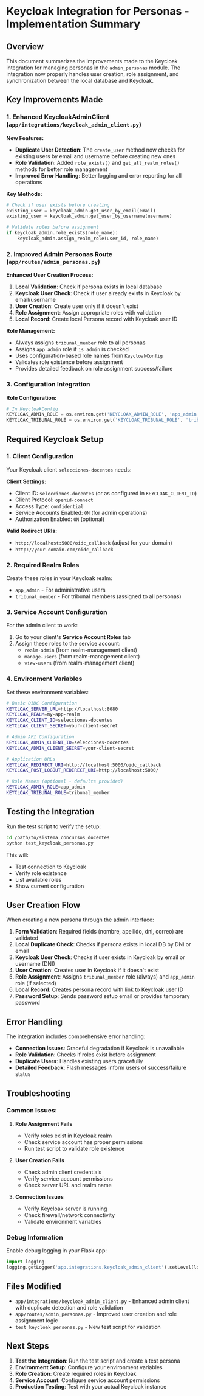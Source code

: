 # Keycloak Integration for Personas - Implementation Summary

## Overview

This document summarizes the improvements made to the Keycloak integration for managing personas in the `admin_personas` module. The integration now properly handles user creation, role assignment, and synchronization between the local database and Keycloak.

## Key Improvements Made

### 1. Enhanced KeycloakAdminClient (`app/integrations/keycloak_admin_client.py`)

**New Features:**
- **Duplicate User Detection**: The `create_user` method now checks for existing users by email and username before creating new ones
- **Role Validation**: Added `role_exists()` and `get_all_realm_roles()` methods for better role management
- **Improved Error Handling**: Better logging and error reporting for all operations

**Key Methods:**
```python
# Check if user exists before creating
existing_user = keycloak_admin.get_user_by_email(email)
existing_user = keycloak_admin.get_user_by_username(username)

# Validate roles before assignment
if keycloak_admin.role_exists(role_name):
    keycloak_admin.assign_realm_role(user_id, role_name)
```

### 2. Improved Admin Personas Route (`app/routes/admin_personas.py`)

**Enhanced User Creation Process:**
1. **Local Validation**: Check if persona exists in local database
2. **Keycloak User Check**: Check if user already exists in Keycloak by email/username
3. **User Creation**: Create user only if it doesn't exist
4. **Role Assignment**: Assign appropriate roles with validation
5. **Local Record**: Create local Persona record with Keycloak user ID

**Role Management:**
- Always assigns `tribunal_member` role to all personas
- Assigns `app_admin` role if `is_admin` is checked
- Uses configuration-based role names from `KeycloakConfig`
- Validates role existence before assignment
- Provides detailed feedback on role assignment success/failure

### 3. Configuration Integration

**Role Configuration:**
```python
# In KeycloakConfig
KEYCLOAK_ADMIN_ROLE = os.environ.get('KEYCLOAK_ADMIN_ROLE', 'app_admin')
KEYCLOAK_TRIBUNAL_ROLE = os.environ.get('KEYCLOAK_TRIBUNAL_ROLE', 'tribunal_member')
```

## Required Keycloak Setup

### 1. Client Configuration

Your Keycloak client `selecciones-docentes` needs:

**Client Settings:**
- Client ID: `selecciones-docentes` (or as configured in `KEYCLOAK_CLIENT_ID`)
- Client Protocol: `openid-connect`
- Access Type: `confidential`
- Service Accounts Enabled: `ON` (for admin operations)
- Authorization Enabled: `ON` (optional)

**Valid Redirect URIs:**
- `http://localhost:5000/oidc_callback` (adjust for your domain)
- `http://your-domain.com/oidc_callback`

### 2. Required Realm Roles

Create these roles in your Keycloak realm:
- `app_admin` - For administrative users
- `tribunal_member` - For tribunal members (assigned to all personas)

### 3. Service Account Configuration

For the admin client to work:
1. Go to your client's **Service Account Roles** tab
2. Assign these roles to the service account:
   - `realm-admin` (from realm-management client)
   - `manage-users` (from realm-management client)
   - `view-users` (from realm-management client)

### 4. Environment Variables

Set these environment variables:
```bash
# Basic OIDC Configuration
KEYCLOAK_SERVER_URL=http://localhost:8080
KEYCLOAK_REALM=my-app-realm
KEYCLOAK_CLIENT_ID=selecciones-docentes
KEYCLOAK_CLIENT_SECRET=your-client-secret

# Admin API Configuration  
KEYCLOAK_ADMIN_CLIENT_ID=selecciones-docentes
KEYCLOAK_ADMIN_CLIENT_SECRET=your-client-secret

# Application URLs
KEYCLOAK_REDIRECT_URI=http://localhost:5000/oidc_callback
KEYCLOAK_POST_LOGOUT_REDIRECT_URI=http://localhost:5000/

# Role Names (optional - defaults provided)
KEYCLOAK_ADMIN_ROLE=app_admin
KEYCLOAK_TRIBUNAL_ROLE=tribunal_member
```

## Testing the Integration

Run the test script to verify the setup:

```bash
cd /path/to/sistema_concursos_docentes
python test_keycloak_personas.py
```

This will:
- Test connection to Keycloak
- Verify role existence
- List available roles
- Show current configuration

## User Creation Flow

When creating a new persona through the admin interface:

1. **Form Validation**: Required fields (nombre, apellido, dni, correo) are validated
2. **Local Duplicate Check**: Checks if persona exists in local DB by DNI or email
3. **Keycloak User Check**: Checks if user exists in Keycloak by email or username (DNI)
4. **User Creation**: Creates user in Keycloak if it doesn't exist
5. **Role Assignment**: Assigns `tribunal_member` role (always) and `app_admin` role (if selected)
6. **Local Record**: Creates persona record with link to Keycloak user ID
7. **Password Setup**: Sends password setup email or provides temporary password

## Error Handling

The integration includes comprehensive error handling:
- **Connection Issues**: Graceful degradation if Keycloak is unavailable
- **Role Validation**: Checks if roles exist before assignment
- **Duplicate Users**: Handles existing users gracefully
- **Detailed Feedback**: Flash messages inform users of success/failure status

## Troubleshooting

### Common Issues:

1. **Role Assignment Fails**
   - Verify roles exist in Keycloak realm
   - Check service account has proper permissions
   - Run test script to validate role existence

2. **User Creation Fails**
   - Check admin client credentials
   - Verify service account permissions
   - Check server URL and realm name

3. **Connection Issues**
   - Verify Keycloak server is running
   - Check firewall/network connectivity
   - Validate environment variables

### Debug Information

Enable debug logging in your Flask app:
```python
import logging
logging.getLogger('app.integrations.keycloak_admin_client').setLevel(logging.DEBUG)
```

## Files Modified

- `app/integrations/keycloak_admin_client.py` - Enhanced admin client with duplicate detection and role validation
- `app/routes/admin_personas.py` - Improved user creation and role assignment logic
- `test_keycloak_personas.py` - New test script for validation

## Next Steps

1. **Test the Integration**: Run the test script and create a test persona
2. **Environment Setup**: Configure your environment variables
3. **Role Creation**: Create required roles in Keycloak
4. **Service Account**: Configure service account permissions
5. **Production Testing**: Test with your actual Keycloak instance
